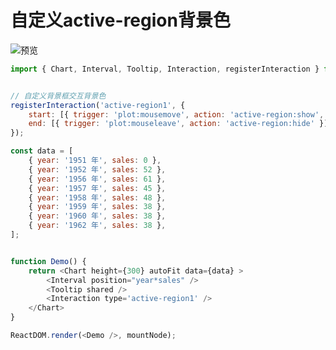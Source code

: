 # 自定义active-region背景色

![预览](http://bizcharts-resource.oss-cn-zhangjiakou.aliyuncs.com/images/dd3c82d0-ee1f-11ec-9d77-d97c57b5a660.png)

```js
import { Chart, Interval, Tooltip, Interaction, registerInteraction } from 'bizcharts';


// 自定义背景框交互背景色
registerInteraction('active-region1', {
	start: [{ trigger: 'plot:mousemove', action: 'active-region:show', arg: { style: { fill: 'rgba(0,0,0,0.1)' } } }],
	end: [{ trigger: 'plot:mouseleave', action: 'active-region:hide' }],
});

const data = [
	{ year: '1951 年', sales: 0 },
	{ year: '1952 年', sales: 52 },
	{ year: '1956 年', sales: 61 },
	{ year: '1957 年', sales: 45 },
	{ year: '1958 年', sales: 48 },
	{ year: '1959 年', sales: 38 },
	{ year: '1960 年', sales: 38 },
	{ year: '1962 年', sales: 38 },
];


function Demo() {
	return <Chart height={300} autoFit data={data} >
		<Interval position="year*sales" />
		<Tooltip shared />
		<Interaction type='active-region1' />
	</Chart>
}

ReactDOM.render(<Demo />, mountNode);
```
